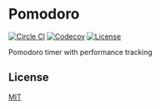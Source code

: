 # Pomodoro

[![Circle CI](https://img.shields.io/circleci/project/github/raviqqe/pomodoro/master.svg?style=flat-square)](https://circleci.com/gh/raviqqe/pomodoro)
[![Codecov](https://img.shields.io/codecov/c/github/raviqqe/pomodoro.svg?style=flat-square)](https://codecov.io/gh/raviqqe/pomodoro)
[![License](https://img.shields.io/github/license/raviqqe/pomodoro.svg?style=flat-square)](LICENSE)

Pomodoro timer with performance tracking

## License

[MIT](LICENSE)
